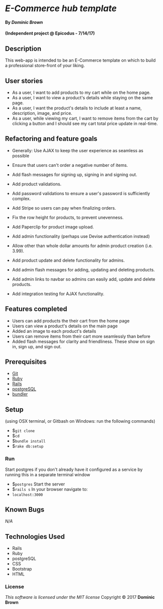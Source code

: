 # _E-Commerce hub template_

#### By _**Dominic Brown**_
#### (Independent project @ Epicodus - 7/14/17)

## Description

This web-app is intended to be an E-Commerce template on which to build a professional store-front of your liking.

## User stories

* As a user, I want to add products to my cart while on the home page.
* As a user, I want to view a product's details while staying on the same page.
* As a user, I want the product's details to include at least a name, description, image, and price.
* As a user, while viewing my cart, I want to remove items from the cart by clicking a button and I should see my cart total price update in real-time.

## Refactoring and feature goals

* Generally: Use AJAX to keep the user experience  as seamless as possible
* Ensure that users can't order a negative number of items.
* Add flash messages for signing up, signing in and signing out.
* Add product validations.
* Add password validations to ensure a user's password is sufficiently complex.
* Add Stripe so users can pay when finalizing orders.
* Fix the row height for products, to prevent unevenness.
* Add Paperclip for product image upload.

* Add admin functionality (perhaps use Devise authentication instead)
* Allow other than whole dollar amounts for admin product creation (i.e. 3.99).
* Add product update and delete functionality for admins.
* Add admin flash messages for adding, updating and deleting products.
* Add admin links to navbar so admins can easily add, update and delete products.
* Add integration testing for AJAX functionality.

## Features completed

* Users can add products the their cart from the home page
* Users can view a product's details on the main page
* Added an image to each product's details
* Users can remove items from their cart more seamlessly than before
* Added flash messages for clarity and friendliness. These show on sign in, sign up, and sign out.

## Prerequisites

* [Git](https://git-scm.com/)
* [Ruby](https://www.ruby-lang.org/en/)
* [Rails](http://rubyonrails.org/)
* [postgreSQL](https://www.postgresql.org/)
* [bundler](http://bundler.io/)

## Setup

(using OSX terminal, or Gitbash on Windows: run the following commands)
* $`git clone `
* $`cd `
* $`bundle install`
* $`rake db:setup`

### Run

Start postgres if you don't already have it configured as a service by running this in a separate terminal window
* $`postgres`
Start the server
* $`rails s`
In your browser navigate to:
* `localhost:3000`

## Known Bugs
_N/A_

## Technologies Used
 * Rails
 * Ruby
 * postgreSQL
 * CSS
 * Bootstrap
 * HTML

 ### License
 *This software is licensed under the MIT license*
 Copyright © 2017 **Dominic Brown**
